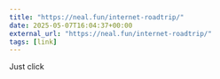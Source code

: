 ```yaml
---
title: "https://neal.fun/internet-roadtrip/"
date: 2025-05-07T16:04:37+00:00
external_url: "https://neal.fun/internet-roadtrip/"
tags: [link]
---
```


Just click